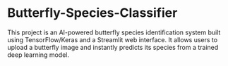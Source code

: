 # Butterfly-Species-Classifier
This project is an AI-powered butterfly species identification system built using TensorFlow/Keras and a Streamlit web interface. It allows users to upload a butterfly image and instantly predicts its species from a trained deep learning model.
